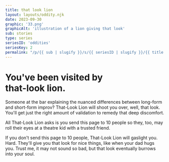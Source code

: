 ```yaml
---
title: that look lion
layout: layouts/oddity.njk
date: 2023-09-30
graphic: '33.png'
graphicAlt: 'illustration of a lion giving that look'
sub: stories
type: series
seriesID: 'oddities'
seriesKey: 2
permalink: "/p/{{ sub | slugify }}/s/{{ seriesID | slugify }}/{{ title | slugify }}/"
---
```


<h1 class="display secondary">
You've been visited by <br>‍<span class="text-span">that-look lion.</span>
</h1>

Someone at the bar explaining the nuanced differences between long-form and short-form improv? That-Look Lion will shoot you over, well, that look. You'll get just the right amount of validation to remedy that deep discomfort.

All That-Look Lion asks is you send this page to 10 people so they, too, may roll their eyes at a theatre kid with a trusted friend.

If you don't send this page to 10 people, That-Look Lion will gaslight you. Hard. They'll give you that look for nice things, like when your dad hugs you. Trust me, it may not sound so bad, but that look eventually burrows into your soul.